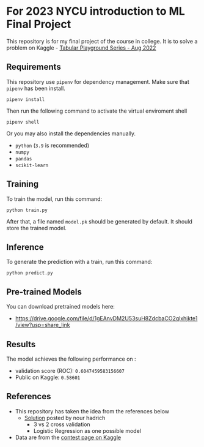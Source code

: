 # For 2023 NYCU introduction to ML Final Project

This repository is for my final project of the course in college. It is to solve a problem on Kaggle - [Tabular Playground Series - Aug 2022](https://www.kaggle.com/competitions/tabular-playground-series-aug-2022/overview)

## Requirements

This repository use `pipenv` for dependency management. Make sure that `pipenv` has been install.

```setup
pipenv install
```

Then run the following command to activate the virtual enviroment shell

```shell
pipenv shell
```

Or you may also install the dependencies manually.

- `python` (`3.9` is recommended)
- `numpy`
- `pandas`
- `scikit-learn`

## Training

To train the model, run this command:

```train
python train.py
```

After that, a file named `model.pk` should be generated by default. It should store the trained model.

## Inference

To generate the prediction with a train, run this command:

```predict
python predict.py
```

## Pre-trained Models

You can download pretrained models here:

- https://drive.google.com/file/d/1gEAnvDM2U53suH8ZdcbaCO2qlxhjkte1/view?usp=share_link

## Results

The model achieves the following performance on :

- validation score (ROC): `0.6047459583156607`
- Public on Kaggle: `0.58601`

## References

- This repository has taken the idea from the references below
  - [Solution](https://www.kaggle.com/competitions/tabular-playground-series-aug-2022/discussion/349810) posted by nour hadrich
    - 3 vs 2 cross validation
    - Logistic Regression as one possible model
- Data are from the [contest page on Kaggle](https://www.kaggle.com/competitions/tabular-playground-series-aug-2022/data)